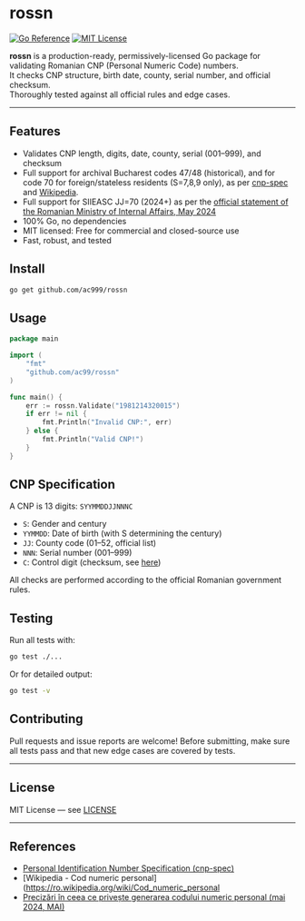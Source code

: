 # rossn

[![Go Reference](https://pkg.go.dev/badge/github.com/ac999/rossn.svg)](https://pkg.go.dev/github.com/ac999/rossn)
[![MIT License](https://img.shields.io/badge/license-MIT-blue.svg)](LICENSE)

**rossn** is a production-ready, permissively-licensed Go package for validating Romanian CNP (Personal Numeric Code) numbers.  
It checks CNP structure, birth date, county, serial number, and official checksum.  
Thoroughly tested against all official rules and edge cases.

---

## Features

- Validates CNP length, digits, date, county, serial (001–999), and checksum
- Full support for archival Bucharest codes 47/48 (historical), and for code 70 for foreign/stateless residents (S=7,8,9 only), as per [cnp-spec](https://github.com/vimishor/cnp-spec) and [Wikipedia](https://ro.wikipedia.org/wiki/Cod_numeric_personal).
- Full support for SIIEASC JJ=70 (2024+) as per the [official statement of the Romanian Ministry of Internal Affairs, May 2024](https://www.mai.gov.ro/precizari-in-ceea-ce-priveste-generarea-codului-numeric-personal/)
- 100% Go, no dependencies
- MIT licensed: Free for commercial and closed-source use
- Fast, robust, and tested

## Install

```bash
go get github.com/ac999/rossn
```

## Usage

```go
package main

import (
    "fmt"
    "github.com/ac99/rossn"
)

func main() {
    err := rossn.Validate("1981214320015")
    if err != nil {
        fmt.Println("Invalid CNP:", err)
    } else {
        fmt.Println("Valid CNP!")
    }
}
```

## CNP Specification

A CNP is 13 digits: `SYYMMDDJJNNNC`

- `S`: Gender and century
- `YYMMDD`: Date of birth (with S determining the century)
- `JJ`: County code (01–52, official list)
- `NNN`: Serial number (001–999)
- `C`: Control digit (checksum, see [here](https://ro.wikipedia.org/wiki/Cod_numeric_personal))

All checks are performed according to the official Romanian government rules.

## Testing

Run all tests with:

```bash
go test ./...
```

Or for detailed output:

```bash
go test -v
```

## Contributing

Pull requests and issue reports are welcome!
Before submitting, make sure all tests pass and that new edge cases are covered by tests.

---

## License

MIT License — see [LICENSE](LICENSE)

---

## References

- [Personal Identification Number Specification (cnp-spec)](https://github.com/vimishor/cnp-spec)
- [Wikipedia - Cod numeric personal](https://ro.wikipedia.org/wiki/Cod_numeric_personal
- [Precizări în ceea ce privește generarea codului numeric personal (mai 2024, MAI)](https://www.mai.gov.ro/precizari-in-ceea-ce-priveste-generarea-codului-numeric-personal/)
